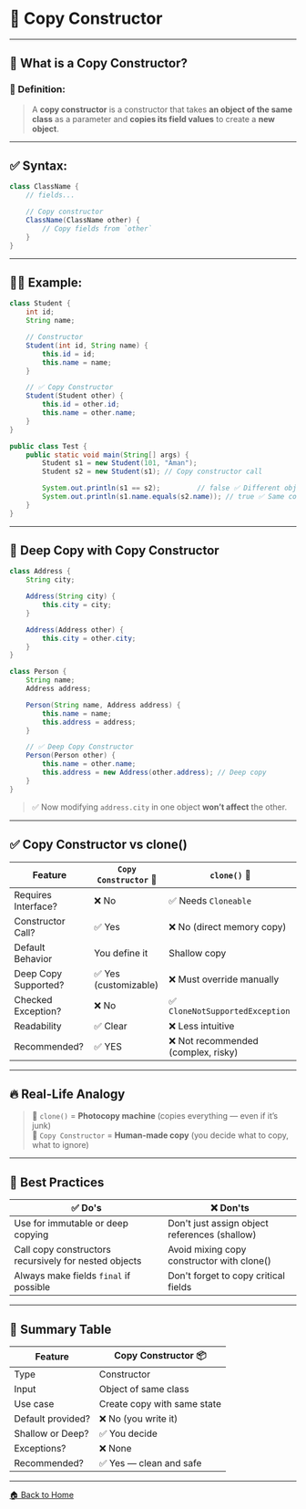 # 📄 Copy Constructor

---

## 🧠 What is a Copy Constructor?

### 📌 Definition:

> A **copy constructor** is a constructor that takes **an object of the same class** as a parameter and **copies its field values** to create a **new object**.

---

## ✅ Syntax:

```java
class ClassName {
    // fields...

    // Copy constructor
    ClassName(ClassName other) {
        // Copy fields from `other`
    }
}
```

---

## 🧑‍🎓 Example:

```java
class Student {
    int id;
    String name;

    // Constructor
    Student(int id, String name) {
        this.id = id;
        this.name = name;
    }

    // ✅ Copy Constructor
    Student(Student other) {
        this.id = other.id;
        this.name = other.name;
    }
}
```

```java
public class Test {
    public static void main(String[] args) {
        Student s1 = new Student(101, "Aman");
        Student s2 = new Student(s1); // Copy constructor call

        System.out.println(s1 == s2);         // false ✅ Different objects
        System.out.println(s1.name.equals(s2.name)); // true ✅ Same content
    }
}
```

---

## 🧬 Deep Copy with Copy Constructor

```java
class Address {
    String city;

    Address(String city) {
        this.city = city;
    }

    Address(Address other) {
        this.city = other.city;
    }
}

class Person {
    String name;
    Address address;

    Person(String name, Address address) {
        this.name = name;
        this.address = address;
    }

    // ✅ Deep Copy Constructor
    Person(Person other) {
        this.name = other.name;
        this.address = new Address(other.address); // Deep copy
    }
}
```

> ✅ Now modifying `address.city` in one object **won’t affect** the other.

---

## ✅ Copy Constructor vs clone()

| Feature              | `Copy Constructor` 🧱 | `clone()` 🔁                       |
| -------------------- | --------------------- | ---------------------------------- |
| Requires Interface?  | ❌ No                  | ✅ Needs `Cloneable`                |
| Constructor Call?    | ✅ Yes                 | ❌ No (direct memory copy)          |
| Default Behavior     | You define it         | Shallow copy                       |
| Deep Copy Supported? | ✅ Yes (customizable)  | ❌ Must override manually           |
| Checked Exception?   | ❌ No                  | ✅ `CloneNotSupportedException`     |
| Readability          | ✅ Clear               | ❌ Less intuitive                   |
| Recommended?         | ✅ YES                 | ❌ Not recommended (complex, risky) |

---

## 🔥 Real-Life Analogy

> 🧬 `clone()` = **Photocopy machine** (copies everything — even if it’s junk)  
> 🧱 `Copy Constructor` = **Human-made copy** (you decide what to copy, what to ignore)

---

## 🧼 Best Practices

| ✅ Do's                                                | ❌ Don'ts                                      |
| ----------------------------------------------------- | --------------------------------------------- |
| Use for immutable or deep copying                     | Don't just assign object references (shallow) |
| Call copy constructors recursively for nested objects | Avoid mixing copy constructor with clone()    |
| Always make fields `final` if possible                | Don't forget to copy critical fields          |

---

## 🏁 Summary Table

| Feature           | Copy Constructor 📦         |
| ----------------- | --------------------------- |
| Type              | Constructor                 |
| Input             | Object of same class        |
| Use case          | Create copy with same state |
| Default provided? | ❌ No (you write it)         |
| Shallow or Deep?  | ✅ You decide                |
| Exceptions?       | ❌ None                      |
| Recommended?      | ✅ Yes — clean and safe      |

---

[🏠 Back to Home](../..)